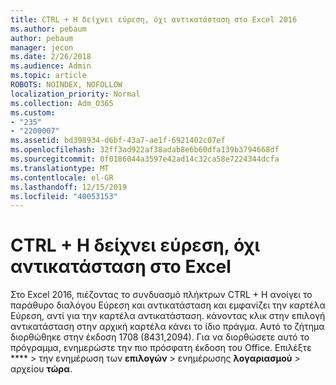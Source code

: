 ```yaml
---
title: CTRL + H δείχνει εύρεση, όχι αντικατάσταση στο Excel 2016
ms.author: pebaum
author: pebaum
manager: jecon
ms.date: 2/26/2018
ms.audience: Admin
ms.topic: article
ROBOTS: NOINDEX, NOFOLLOW
localization_priority: Normal
ms.collection: Adm_O365
ms.custom:
- "235"
- "2200007"
ms.assetid: bd398934-d6bf-43a7-ae1f-6921402c07ef
ms.openlocfilehash: 32ff3ad922af38adab8e6b60dfa139b3794668df
ms.sourcegitcommit: 0f0186044a3597e42ad14c32ca58e7224344dcfa
ms.translationtype: MT
ms.contentlocale: el-GR
ms.lasthandoff: 12/15/2019
ms.locfileid: "40053153"
---
```

# <a name="ctrlh-shows-find-not-replace-in-excel"></a>CTRL + H δείχνει εύρεση, όχι αντικατάσταση στο Excel

Στο Excel 2016, πιέζοντας το συνδυασμό πλήκτρων CTRL + H ανοίγει το παράθυρο διαλόγου Εύρεση και αντικατάσταση και εμφανίζει την καρτέλα Εύρεση, αντί για την καρτέλα αντικατάσταση. κάνοντας κλικ στην επιλογή αντικατάσταση στην αρχική καρτέλα κάνει το ίδιο πράγμα. Αυτό το ζήτημα διορθώθηκε στην έκδοση 1708 (8431,2094). Για να διορθώσετε αυτό το πρόγραμμα, ενημερώστε την πιο πρόσφατη έκδοση του Office. Επιλέξτε **** \> την ενημέρωση των **επιλογών** \> ενημέρωσης **λογαριασμού** \> αρχείου **τώρα**.
  